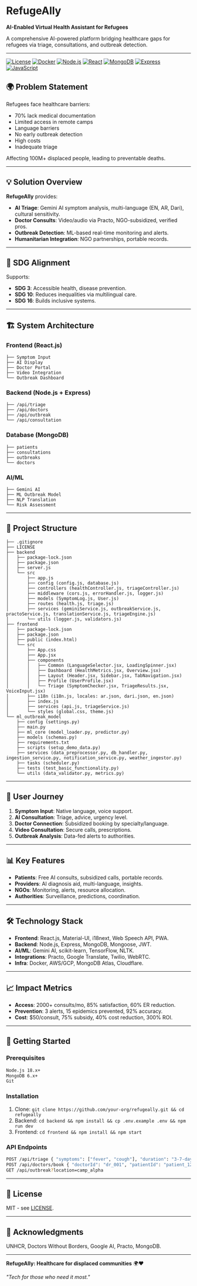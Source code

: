 # RefugeAlly

**AI-Enabled Virtual Health Assistant for Refugees**

A comprehensive AI-powered platform bridging healthcare gaps for refugees via triage, consultations, and outbreak detection.

***

[![License](https://img.shields.io/badge/License-MIT-blue.svg)](LICENSE)
[![Docker](https://img.shields.io/badge/Docker-Enabled-green.svg)](https://www.docker.com/)
[![Node.js](https://img.shields.io/badge/Node.js-18+-lightgrey.svg)](https://nodejs.org/)
[![React](https://img.shields.io/badge/React-18+-informational.svg)](https://react.dev/)
[![MongoDB](https://img.shields.io/badge/MongoDB-6.x-brightgreen.svg)](https://www.mongodb.com/)
[![Express](https://img.shields.io/badge/Express.js-4.x-black.svg)](https://expressjs.com/)
[![JavaScript](https://img.shields.io/badge/JavaScript-ES2022-yellow.svg)](https://developer.mozilla.org/docs/Web/JavaScript)

## 🌍 Problem Statement

Refugees face healthcare barriers:
- 70% lack medical documentation
- Limited access in remote camps
- Language barriers
- No early outbreak detection
- High costs
- Inadequate triage

Affecting 100M+ displaced people, leading to preventable deaths.

***

## 💡 Solution Overview

**RefugeAlly** provides:
- **AI Triage**: Gemini AI symptom analysis, multi-language (EN, AR, Dari), cultural sensitivity.
- **Doctor Consults**: Video/audio via Practo, NGO-subsidized, verified pros.
- **Outbreak Detection**: ML-based real-time monitoring and alerts.
- **Humanitarian Integration**: NGO partnerships, portable records.

***

## 🎯 SDG Alignment

Supports:
- **SDG 3**: Accessible health, disease prevention.
- **SDG 10**: Reduces inequalities via multilingual care.
- **SDG 16**: Builds inclusive systems.

***

## 🏗️ System Architecture

### Frontend (React.js)
```
├── Symptom Input
├── AI Display
├── Doctor Portal
├── Video Integration
└── Outbreak Dashboard
```

### Backend (Node.js + Express)
```
├── /api/triage
├── /api/doctors
├── /api/outbreak
└── /api/consultation
```

### Database (MongoDB)
```
├── patients
├── consultations
├── outbreaks
└── doctors
```

### AI/ML
```
├── Gemini AI
├── ML Outbreak Model
├── NLP Translation
└── Risk Assessment
```

***

## 📁 Project Structure

```
├── .gitignore
├── LICENSE
├── backend
│   ├── package-lock.json
│   ├── package.json
│   ├── server.js
│   └── src
│       ├── app.js
│       ├── config (config.js, database.js)
│       ├── controllers (healthController.js, triageController.js)
│       ├── middleware (cors.js, errorHandler.js, logger.js)
│       ├── models (SymptomLog.js, User.js)
│       ├── routes (health.js, triage.js)
│       ├── services (geminiService.js, outbreakService.js, practoService.js, translationService.js, triageEngine.js)
│       └── utils (logger.js, validators.js)
├── frontend
│   ├── package-lock.json
│   ├── package.json
│   ├── public (index.html)
│   └── src
│       ├── App.css
│       ├── App.jsx
│       ├── components
│       │   ├── Common (LanguageSelector.jsx, LoadingSpinner.jsx)
│       │   ├── Dashboard (HealthMetrics.jsx, Overview.jsx)
│       │   ├── Layout (Header.jsx, Sidebar.jsx, TabNavigation.jsx)
│       │   ├── Profile (UserProfile.jsx)
│       │   └── Triage (SymptomChecker.jsx, TriageResults.jsx, VoiceInput.jsx)
│       ├── i18n (i18n.js, locales: ar.json, dari.json, en.json)
│       ├── index.js
│       ├── services (api.js, triageService.js)
│       └── styles (global.css, theme.js)
└── ml_outbreak_model
    ├── config (settings.py)
    ├── main.py
    ├── ml_core (model_loader.py, predictor.py)
    ├── models (schemas.py)
    ├── requirements.txt
    ├── scripts (setup_demo_data.py)
    ├── services (data_preprocessor.py, db_handler.py, ingestion_service.py, notification_service.py, weather_ingestor.py)
    ├── tasks (scheduler.py)
    ├── tests (test_basic_functionality.py)
    └── utils (data_validator.py, metrics.py)
```

***

## 🚀 User Journey

1. **Symptom Input**: Native language, voice support.
2. **AI Consultation**: Triage, advice, urgency level.
3. **Doctor Connection**: Subsidized booking by specialty/language.
4. **Video Consultation**: Secure calls, prescriptions.
5. **Outbreak Analysis**: Data-fed alerts to authorities.

***

## 📊 Key Features

- **Patients**: Free AI consults, subsidized calls, portable records.
- **Providers**: AI diagnosis aid, multi-language, insights.
- **NGOs**: Monitoring, alerts, resource allocation.
- **Authorities**: Surveillance, predictions, coordination.

***

## 🛠️ Technology Stack

- **Frontend**: React.js, Material-UI, i18next, Web Speech API, PWA.
- **Backend**: Node.js, Express, MongoDB, Mongoose, JWT.
- **AI/ML**: Gemini AI, scikit-learn, TensorFlow, NLTK.
- **Integrations**: Practo, Google Translate, Twilio, WebRTC.
- **Infra**: Docker, AWS/GCP, MongoDB Atlas, Cloudflare.

***

## 📈 Impact Metrics

- **Access**: 2000+ consults/mo, 85% satisfaction, 60% ER reduction.
- **Prevention**: 3 alerts, 15 epidemics prevented, 92% accuracy.
- **Cost**: $50/consult, 75% subsidy, 40% cost reduction, 300% ROI.

***

## 🚦 Getting Started

### Prerequisites
```bash
Node.js 18.x+
MongoDB 6.x+
Git
```

### Installation
1. Clone: `git clone https://github.com/your-org/refugeally.git && cd refugeally`
2. Backend: `cd backend && npm install && cp .env.example .env && npm run dev`
3. Frontend: `cd frontend && npm install && npm start`

### API Endpoints
```bash
POST /api/triage { "symptoms": ["fever", "cough"], "duration": "3-7-days", "language": "en" }
POST /api/doctors/book { "doctorId": "dr_001", "patientId": "patient_123", "consultationType": "video" }
GET /api/outbreak?location=camp_alpha
```

***

## 📄 License

MIT - see [LICENSE](LICENSE).

***

## 🙏 Acknowledgments

UNHCR, Doctors Without Borders, Google AI, Practo, MongoDB.

***

**RefugeAlly: Healthcare for displaced communities** 🌍❤️

*"Tech for those who need it most."*
